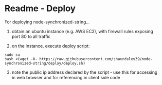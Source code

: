 # Readme - Deploy

For deploying node-synchronized-string...

1. obtain an ubuntu instance (e.g. AWS EC2), with firewall rules exposing port 80 to all traffic

2. on the instance, execute deploy script:

  ```
  sudo su
  bash <(wget -O- https://raw.githubusercontent.com/shaundaley39/node-synchronized-string/deploy/deploy.sh)
  ```

3. note the public ip address declared by the script - use this for accessing in web browser and for referencing in client side code
